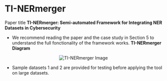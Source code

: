 # TI-NERmerger
Paper title **TI-NERmerger: Semi-automated Framework for Integrating NER Datasets in Cybersecurity**

- We recommend reading the paper and the case study in Section 5 to understand the full fonctionality of the framework works.
**TI-NERmerger Diagram**
<p align="center">
  <img src="https://github.com/imouiche/TI-NERmerger/assets/43653916/a152f489-1cca-4f84-8762-892cc6d8ff7c" alt="TI-NERmerger Image">
</p>

- Sample datasets 1 and 2 are provided for testing before applying the tool on large datasets.

